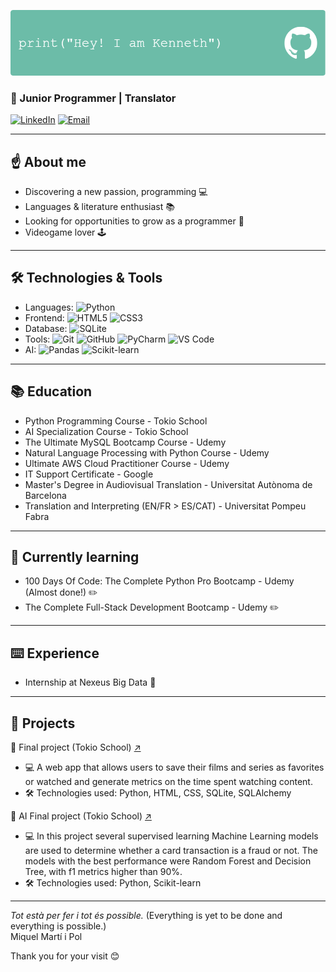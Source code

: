 ![Banner](https://github.com/KennethRomeroLopez/KennethRomeroLopez/blob/main/my_header_gh.png?raw=true)

### 🌱 Junior Programmer | Translator

[![LinkedIn](https://img.shields.io/badge/LinkedIn-Profile-blue?style=flat-square&logo=linkedin)](https://www.linkedin.com/in/kenneth-romero-l%C3%B3pez-50670489/) 
[![Email](https://img.shields.io/badge/Email-Contact-red?style=flat-square)](mailto:krl2@hotmail.com)

---

## :point_up: **About me**
- Discovering a new passion, programming 💻
- Languages & literature enthusiast 📚
- Looking for opportunities to grow as a programmer 🎯
- Videogame lover :joystick:

---

## 🛠️ **Technologies & Tools**
-  Languages: ![Python](https://img.shields.io/badge/Python_-Intermediate-3776AB?style=flat-square&logo=python&logoColor=white)
-  Frontend: ![HTML5](https://img.shields.io/badge/HTML5_-Beginner-green?style=flat-square&logo=html5&logoColor=white) ![CSS3](https://img.shields.io/badge/CSS3_-Beginner-green?style=flat-square&logo=css3&logoColor=white)
-  Database: ![SQLite](https://img.shields.io/badge/SQLite_-Beginner-green?style=flat-square&logo=sqlite&logoColor=white)
-  Tools: ![Git](https://img.shields.io/badge/Git-F05032?style=flat-square&logo=git&logoColor=white) ![GitHub](https://img.shields.io/badge/GitHub-181717?style=flat-square&logo=github&logoColor=white) ![PyCharm](https://img.shields.io/badge/PyCharm-000000?style=flat-square&logo=pycharm&logoColor=white)
![VS Code](https://img.shields.io/badge/VS%20Code-007ACC?style=flat-square&logo=visual-studio-code&logoColor=white)
-  AI: ![Pandas](https://img.shields.io/badge/Pandas_-Beginner-green?style=flat-square&logo=Pandas&logoColor=white)  ![Scikit-learn](https://img.shields.io/badge/Scikit_learn-Beginner-green?style=flat-square&logo=scikit-learn&logoColor=white) 


---
## 📚 Education 
-  Python Programming Course - Tokio School
-  AI Specialization Course - Tokio School
-  The Ultimate MySQL Bootcamp Course - Udemy
-  Natural Language Processing with Python Course - Udemy
-  Ultimate AWS Cloud Practitioner Course - Udemy
-  IT Support Certificate - Google
-  Master's Degree in Audiovisual Translation - Universitat Autònoma de Barcelona
-  Translation and Interpreting (EN/FR > ES/CAT) - Universitat Pompeu Fabra

---

## 📖 Currently learning
-  100 Days Of Code: The Complete Python Pro Bootcamp - Udemy (Almost done!) ✏️
-  The Complete Full-Stack Development Bootcamp - Udemy ✏️

---
## :keyboard: Experience
- Internship at Nexeus Big Data :floppy_disk:

---

## 📁 **Projects**
🔹 Final project (Tokio School) [↗️](https://github.com/KennethRomeroLopez/proyecto_final.git)

  - 💻 A web app that allows users to save their films and series as favorites or watched 
and generate metrics on the time spent watching content. 
  - 🛠️ Technologies used: Python, HTML, CSS, SQLite, SQLAlchemy

 🔹 AI Final project (Tokio School) [↗️](https://github.com/KennethRomeroLopez/fraud_detector_ML.git)
  
  - 💻 In this project several supervised learning Machine Learning models are used to determine whether a card transaction is a fraud or not.
The models with the best performance were Random Forest and Decision Tree, with f1 metrics higher than 90%.
  - 🛠️ Technologies used: Python, Scikit-learn


---

*Tot està per fer i tot és possible.* (Everything is yet to be done and everything is possible.) 
<br>
Miquel Martí i Pol

Thank you for your visit 😊
